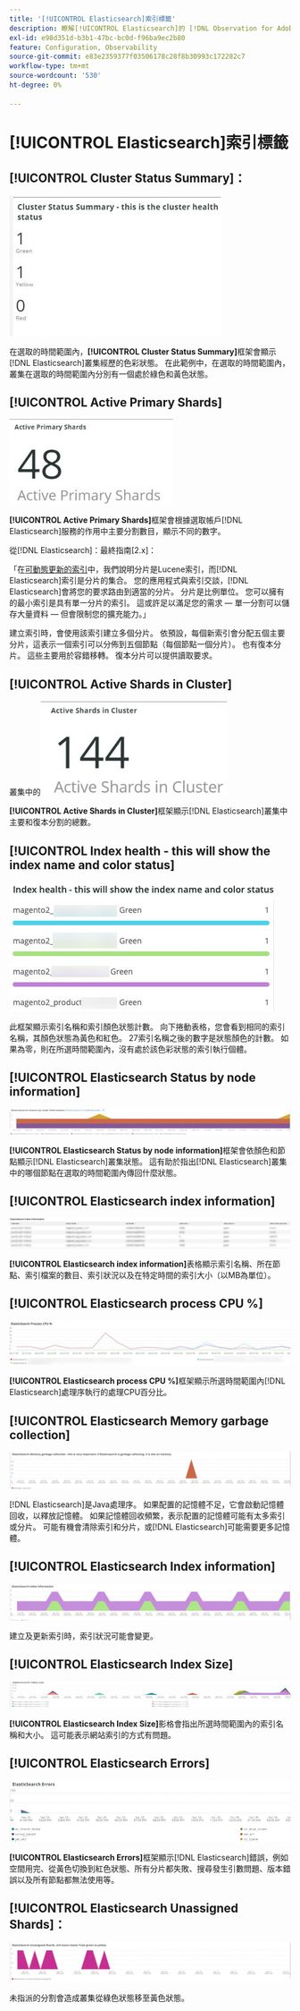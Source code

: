 ```yaml
---
title: '[!UICONTROL Elasticsearch]索引標籤'
description: 瞭解[!UICONTROL Elasticsearch]的 [!DNL Observation for Adobe Commerce]標籤。
exl-id: e98d351d-b3b1-47bc-bc0d-f96ba9ec2b80
feature: Configuration, Observability
source-git-commit: e83e2359377f03506178c28f8b30993c172282c7
workflow-type: tm+mt
source-wordcount: '530'
ht-degree: 0%

---
```


# [!UICONTROL Elasticsearch]索引標籤

## [!UICONTROL Cluster Status Summary]：

![叢集狀態摘要](../../assets/tools/cluster-status-summary.jpg)

在選取的時間範圍內，**[!UICONTROL Cluster Status Summary]**&#x200B;框架會顯示[!DNL Elasticsearch]叢集經歷的色彩狀態。 在此範例中，在選取的時間範圍內，叢集在選取的時間範圍內分別有一個處於綠色和黃色狀態。

## [!UICONTROL Active Primary Shards]

![使用中的主要分片](../../assets/tools/active-primary-shards.jpg)

**[!UICONTROL Active Primary Shards]**&#x200B;框架會根據選取帳戶[!DNL Elasticsearch]服務的作用中主要分割數目，顯示不同的數字。

從[!DNL Elasticsearch]：最終指南[2.x]：

「在[可動態更新的索引](https://www.elastic.co/guide/en/elasticsearch/guide/2.x/dynamic-indices.html)中，我們說明分片是Lucene索引，而[!DNL Elasticsearch]索引是分片的集合。 您的應用程式與索引交談，[!DNL Elasticsearch]會將您的要求路由到適當的分片。 分片是比例單位。 您可以擁有的最小索引是具有單一分片的索引。 這或許足以滿足您的需求 — 單一分割可以儲存大量資料 — 但會限制您的擴充能力。」

建立索引時，會使用該索引建立多個分片。 依預設，每個新索引會分配五個主要分片，這表示一個索引可以分佈到五個節點（每個節點一個分片）。 也有復本分片。 這些主要用於容錯移轉。 復本分片可以提供讀取要求。

## [!UICONTROL Active Shards in Cluster]

叢集中的![作用中的分片](../../assets/tools/active-shards-in-cluster.jpg)

**[!UICONTROL Active Shards in Cluster]**&#x200B;框架顯示[!DNL Elasticsearch]叢集中主要和復本分割的總數。

## [!UICONTROL Index health - this will show the index name and color status]

![索引健康狀況](../../assets/tools/index-health.jpg)

此框架顯示索引名稱和索引顏色狀態計數。 向下捲動表格，您會看到相同的索引名稱，其顏色狀態為黃色和紅色。 27索引名稱之後的數字是狀態顏色的計數。 如果為零，則在所選時間範圍內，沒有處於該色彩狀態的索引執行個體。

## [!UICONTROL Elasticsearch Status by node information]

![Elasticsearch狀態](../../assets/tools/elasticsearch-status-by-node.jpg)

**[!UICONTROL Elasticsearch Status by node information]**&#x200B;框架會依顏色和節點顯示[!DNL Elasticsearch]叢集狀態。 這有助於指出[!DNL Elasticsearch]叢集中的哪個節點在選取的時間範圍內傳回什麼狀態。

## [!UICONTROL Elasticsearch index information]

![Elasticsearch索引資訊](../../assets/tools/elasticsearch-tab-elasticsearch-index-information-image-1.jpg)

**[!UICONTROL Elasticsearch index information]**&#x200B;表格顯示索引名稱、所在節點、索引檔案的數目、索引狀況以及在特定時間的索引大小（以MB為單位）。

## [!UICONTROL Elasticsearch process CPU %]

![Elasticsearch處理CPU](../../assets/tools/elasticsearch-process-cpu.jpg)

**[!UICONTROL Elasticsearch process CPU %]**&#x200B;框架顯示所選時間範圍內[!DNL Elasticsearch]處理序執行的處理CPU百分比。

## [!UICONTROL Elasticsearch Memory garbage collection]

![Elasticsearch記憶體記憶體記憶體](../../assets/tools/elasticsearch-memory-garbage.jpg)

[!DNL Elasticsearch]是Java處理序。 如果配置的記憶體不足，它會啟動記憶體回收，以釋放記憶體。 如果記憶體回收頻繁，表示配置的記憶體可能有太多索引或分片。 可能有機會清除索引和分片，或[!DNL Elasticsearch]可能需要更多記憶體。

## [!UICONTROL Elasticsearch Index information]

![Elasticsearch索引資訊](../../assets/tools/elasticsearch-index-information-2.jpg)

建立及更新索引時，索引狀況可能會變更。

## [!UICONTROL Elasticsearch Index Size]

![Elasticsearch索引大小](../../assets/tools/elasticsearch-index-size.jpg)

**[!UICONTROL Elasticsearch Index Size]**&#x200B;影格會指出所選時間範圍內的索引名稱和大小。 這可能表示網站索引的方式有問題。

## [!UICONTROL Elasticsearch Errors]

![Elasticsearch錯誤](../../assets/tools/elasticsearch-tab-elasticsearch-errors.jpg)

**[!UICONTROL Elasticsearch Errors]**&#x200B;框架顯示[!DNL Elasticsearch]錯誤，例如空間用完、從黃色切換到紅色狀態、所有分片都失敗、搜尋發生引數問題、版本錯誤以及所有節點都無法使用等。

## [!UICONTROL Elasticsearch Unassigned Shards]：

![Elasticsearch未指派的分片](../../assets/tools/elasticsearch-unassigned-shards.jpg)

未指派的分割會造成叢集從綠色狀態移至黃色狀態。

